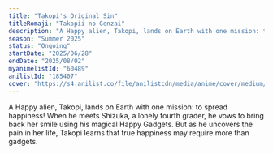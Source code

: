 ```yaml
---
title: "Takopi's Original Sin"
titleRomaji: "Takopii no Genzai"
description: "A Happy alien, Takopi, lands on Earth with one mission: to spread happiness! When he meets Shizuka, a lonely fourth grader, he vows to bring back her smile using his magical Happy Gadgets. But as he uncovers the pain in her life, Takopi learns that true happiness may require more than gadgets."
season: "Summer 2025"
status: "Ongoing"
startDate: "2025/06/28"
endDate: "2025/08/02"
myanimelistId: "60489"
anilistId: "185407"
cover: "https://s4.anilist.co/file/anilistcdn/media/anime/cover/medium/bx185407-7uzY4fA3hokP.jpg"
---
```


A Happy alien, Takopi, lands on Earth with one mission: to spread happiness! When he meets Shizuka, a lonely fourth grader, he vows to bring back her smile using his magical Happy Gadgets. But as he uncovers the pain in her life, Takopi learns that true happiness may require more than gadgets.
